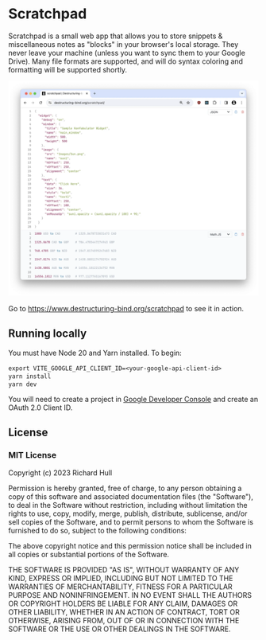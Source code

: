 # Scratchpad

Scratchpad is a small web app that allows you to store snippets & miscellaneous notes as "blocks" in your browser's 
local storage. They never leave your machine (unless you want to sync them to your Google Drive). Many file formats are supported,
and will do syntax coloring and formatting will be supported shortly.

![main](./doc/screenshots/main.webp)

Go to https://www.destructuring-bind.org/scratchpad to see it in action.

## Running locally

You must have Node 20 and Yarn installed. To begin:

```console
export VITE_GOOGLE_API_CLIENT_ID=<your-google-api-client-id>
yarn install
yarn dev
```

You will need to create a project in [Google Developer Console](https://console.cloud.google.com/apis/credentials) and
create an OAuth 2.0 Client ID.

## License

### MIT License

Copyright (c) 2023 Richard Hull

Permission is hereby granted, free of charge, to any person obtaining a copy
of this software and associated documentation files (the "Software"), to deal
in the Software without restriction, including without limitation the rights
to use, copy, modify, merge, publish, distribute, sublicense, and/or sell
copies of the Software, and to permit persons to whom the Software is
furnished to do so, subject to the following conditions:

The above copyright notice and this permission notice shall be included in all
copies or substantial portions of the Software.

THE SOFTWARE IS PROVIDED "AS IS", WITHOUT WARRANTY OF ANY KIND, EXPRESS OR
IMPLIED, INCLUDING BUT NOT LIMITED TO THE WARRANTIES OF MERCHANTABILITY,
FITNESS FOR A PARTICULAR PURPOSE AND NONINFRINGEMENT. IN NO EVENT SHALL THE
AUTHORS OR COPYRIGHT HOLDERS BE LIABLE FOR ANY CLAIM, DAMAGES OR OTHER
LIABILITY, WHETHER IN AN ACTION OF CONTRACT, TORT OR OTHERWISE, ARISING FROM,
OUT OF OR IN CONNECTION WITH THE SOFTWARE OR THE USE OR OTHER DEALINGS IN THE
SOFTWARE.
